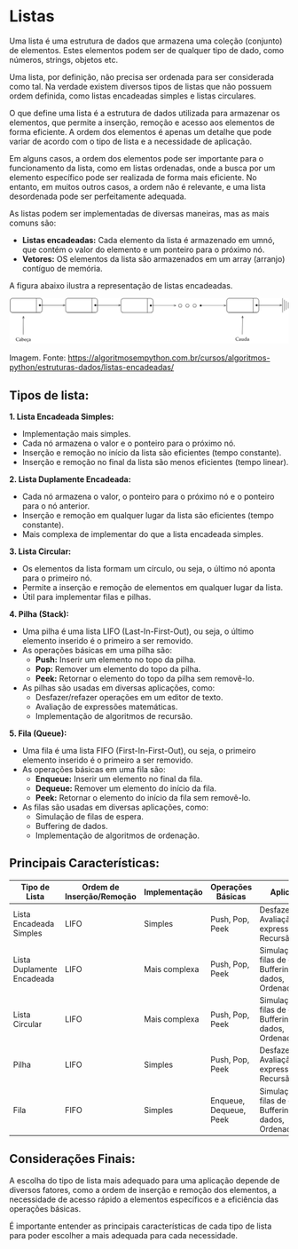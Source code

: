 # Listas

Uma lista é uma estrutura de dados que armazena uma coleção (conjunto) de elementos. Estes elementos podem ser de qualquer tipo de dado, como números, strings, objetos etc.

Uma lista, por definição, não precisa ser ordenada para ser considerada como tal. Na verdade existem diversos tipos de listas que não possuem ordem definida, como listas encadeadas simples e listas circulares.

O que define uma lista é a estrutura de dados utilizada para armazenar os elementos, que permite a inserção, remoção e acesso aos elementos de forma eficiente. A ordem dos elementos é apenas um detalhe que pode variar de acordo com o tipo de lista e a necessidade de aplicação.

Em alguns casos, a ordem dos elementos pode ser importante para o funcionamento da lista, como em listas ordenadas, onde a busca por um elemento específico pode ser realizada de forma mais eficiente. No entanto, em muitos outros casos, a ordem não é relevante, e uma lista desordenada pode ser perfeitamente adequada.

As listas podem ser implementadas de diversas maneiras, mas as mais comuns são:

- **Listas encadeadas:** Cada elemento da lista é armazenado em umnó, que contém o valor do elemento e um ponteiro para o próximo nó.
- **Vetores:** OS elementos da lista são armazenados em um array (arranjo) contíguo de memória.

A figura abaixo ilustra a representação de listas encadeadas.

![Listas Encadeadas](img/listas-encadeadas.png)

Imagem. Fonte: https://algoritmosempython.com.br/cursos/algoritmos-python/estruturas-dados/listas-encadeadas/

## Tipos de lista:

**1. Lista Encadeada Simples:**

- Implementação mais simples.
- Cada nó armazena o valor e o ponteiro para o próximo nó.
- Inserção e remoção no início da lista são eficientes (tempo constante).
- Inserção e remoção no final da lista são menos eficientes (tempo linear).

**2. Lista Duplamente Encadeada:**

- Cada nó armazena o valor, o ponteiro para o próximo nó e o ponteiro para o nó anterior.
- Inserção e remoção em qualquer lugar da lista são eficientes (tempo constante).
- Mais complexa de implementar do que a lista encadeada simples.

**3. Lista Circular:**

- Os elementos da lista formam um círculo, ou seja, o último nó aponta para o primeiro nó.
- Permite a inserção e remoção de elementos em qualquer lugar da lista.
- Útil para implementar filas e pilhas.

**4. Pilha (Stack):**

- Uma pilha é uma lista LIFO (Last-In-First-Out), ou seja, o último elemento inserido é o primeiro a ser removido.
- As operações básicas em uma pilha são:
  - **Push:** Inserir um elemento no topo da pilha.
  - **Pop:** Remover um elemento do topo da pilha.
  - **Peek:** Retornar o elemento do topo da pilha sem removê-lo.
- As pilhas são usadas em diversas aplicações, como:
  - Desfazer/refazer operações em um editor de texto.
  - Avaliação de expressões matemáticas.
  - Implementação de algoritmos de recursão.
 
**5. Fila (Queue):**

- Uma fila é uma lista FIFO (First-In-First-Out), ou seja, o primeiro elemento inserido é o primeiro a ser removido.
- As operações básicas em uma fila são:
  - **Enqueue:** Inserir um elemento no final da fila.
  - **Dequeue:** Remover um elemento do início da fila.
  - **Peek:** Retornar o elemento do início da fila sem removê-lo.
- As filas são usadas em diversas aplicações, como:
  - Simulação de filas de espera.
  - Buffering de dados.
  - Implementação de algoritmos de ordenação.

 ## Principais Características:

| Tipo de Lista | Ordem de Inserção/Remoção | Implementação | Operações Básicas | Aplicações |
 --------------|---------------------------|---------------|-------------------|--------------|
| Lista Encadeada Simples | LIFO | Simples | Push, Pop, Peek | Desfazer/refazer, Avaliação de expressões, Recursão |
| Lista Duplamente Encadeada | LIFO | Mais complexa | Push, Pop, Peek | Simulação de filas de espera, Buffering de dados, Ordenação | 
| Lista Circular | LIFO | Mais complexa | Push, Pop, Peek | Simulação de filas de espera, Buffering de dados, Ordenação |
| Pilha | LIFO | Simples | Push, Pop, Peek | Desfazer/refazer, Avaliação de expressões, Recursão |
| Fila | FIFO | Simples | Enqueue, Dequeue, Peek | Simulação de filas de espera, Buffering de dados, Ordenação |

## Considerações Finais:

A escolha do tipo de lista mais adequado para uma aplicação depende de diversos fatores, como a ordem de inserção e remoção dos elementos, a necessidade de acesso rápido a elementos específicos e a eficiência das operações básicas.

É importante entender as principais características de cada tipo de lista para poder escolher a mais adequada para cada necessidade.
